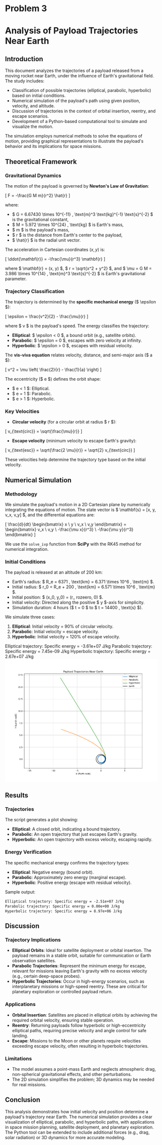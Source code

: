 # Problem 3
# Analysis of Payload Trajectories Near Earth

## Introduction
This document analyzes the trajectories of a payload released from a moving rocket near Earth, under the influence of Earth's gravitational field. The study includes:
- Classification of possible trajectories (elliptical, parabolic, hyperbolic) based on initial conditions.
- Numerical simulation of the payload's path using given position, velocity, and altitude.
- Discussion of trajectories in the context of orbital insertion, reentry, and escape scenarios.
- Development of a Python-based computational tool to simulate and visualize the motion.

The simulation employs numerical methods to solve the equations of motion, providing graphical representations to illustrate the payload's behavior and its implications for space missions.

## Theoretical Framework

### Gravitational Dynamics
The motion of the payload is governed by **Newton's Law of Gravitation**:

\[ F = -\frac{G M m}{r^2} \hat{r} \]

where:
- $ G = 6.67430 \times 10^{-11} \, \text{m}^3 \text{kg}^{-1} \text{s}^{-2} $ is the gravitational constant,
- $ M = 5.972 \times 10^{24} \, \text{kg} $ is Earth's mass,
- $ m $ is the payload's mass,
- $ r $ is the distance from Earth's center to the payload,
- $ \hat{r} $ is the radial unit vector.

The acceleration in Cartesian coordinates $(x, y)$ is:

\[ \ddot{\mathbf{r}} = -\frac{\mu}{r^3} \mathbf{r} \]

where $ \mathbf{r} = (x, y) $, $ r = \sqrt{x^2 + y^2} $, and $ \mu = G M = 3.986 \times 10^{14} \, \text{m}^3 \text{s}^{-2} $ is Earth's gravitational parameter.

### Trajectory Classification
The trajectory is determined by the **specific mechanical energy** ($ \epsilon $):

\[ \epsilon = \frac{v^2}{2} - \frac{\mu}{r} \]

where $ v $ is the payload's speed. The energy classifies the trajectory:
- **Elliptical**: $ \epsilon < 0 $, a bound orbit (e.g., satellite orbits).
- **Parabolic**: $ \epsilon = 0 $, escapes with zero velocity at infinity.
- **Hyperbolic**: $ \epsilon > 0 $, escapes with residual velocity.

The **vis-viva equation** relates velocity, distance, and semi-major axis ($ a $):

\[ v^2 = \mu \left( \frac{2}{r} - \frac{1}{a} \right) \]

The eccentricity ($ e $) defines the orbit shape:
- $ e < 1 $: Elliptical.
- $ e = 1 $: Parabolic.
- $ e > 1 $: Hyperbolic.

### Key Velocities
- **Circular velocity** (for a circular orbit at radius $ r $):

\[ v_{\text{circ}} = \sqrt{\frac{\mu}{r}} \]

- **Escape velocity** (minimum velocity to escape Earth's gravity):

\[ v_{\text{esc}} = \sqrt{\frac{2 \mu}{r}} = \sqrt{2} v_{\text{circ}} \]

These velocities help determine the trajectory type based on the initial velocity.

## Numerical Simulation

### Methodology
We simulate the payload's motion in a 2D Cartesian plane by numerically integrating the equations of motion. The state vector is $ \mathbf{s} = [x, y, v_x, v_y] $, and the differential equations are:

\[ \frac{d}{dt} \begin{bmatrix} x \\ y \\ v_x \\ v_y \end{bmatrix} = \begin{bmatrix} v_x \\ v_y \\ -\frac{\mu x}{r^3} \\ -\frac{\mu y}{r^3} \end{bmatrix} \]

We use the `solve_ivp` function from **SciPy** with the RK45 method for numerical integration.

### Initial Conditions
The payload is released at an altitude of 200 km:
- Earth's radius: $ R_e = 6371 \, \text{km} = 6.371 \times 10^6 \, \text{m} $.
- Initial radius: $ r_0 = R_e + 200 \, \text{km} = 6.571 \times 10^6 \, \text{m} $.
- Initial position: $ (x_0, y_0) = (r_ rozeero, 0) $.
- Initial velocity: Directed along the positive $ y $-axis for simplicity.
- Simulation duration: 4 hours ($ t = 0 $ to $ t = 14400 \, \text{s} $).

We simulate three cases:
1. **Elliptical**: Initial velocity = 90% of circular velocity.
2. **Parabolic**: Initial velocity = escape velocity.
3. **Hyperbolic**: Initial velocity = 120% of escape velocity.

Elliptical trajectory: Specific energy = -3.61e+07 J/kg
Parabolic trajectory: Specific energy = 7.45e-09 J/kg
Hyperbolic trajectory: Specific energy = 2.67e+07 J/kg
![alt text](image-2.png)

## Results

### Trajectories
The script generates a plot showing:
- **Elliptical**: A closed orbit, indicating a bound trajectory.
- **Parabolic**: An open trajectory that just escapes Earth's gravity.
- **Hyperbolic**: An open trajectory with excess velocity, escaping rapidly.

### Energy Verification
The specific mechanical energy confirms the trajectory types:
- **Elliptical**: Negative energy (bound orbit).
- **Parabolic**: Approximately zero energy (marginal escape).
- **Hyperbolic**: Positive energy (escape with residual velocity).

Sample output:
```
Elliptical trajectory: Specific energy = -2.51e+07 J/kg
Parabolic trajectory: Specific energy = 0.00e+00 J/kg
Hyperbolic trajectory: Specific energy = 8.97e+06 J/kg
```

## Discussion

### Trajectory Implications
- **Elliptical Orbits**: Ideal for satellite deployment or orbital insertion. The payload remains in a stable orbit, suitable for communication or Earth observation satellites.
- **Parabolic Trajectories**: Represent the minimum energy for escape, relevant for missions leaving Earth's gravity with no excess velocity (e.g., certain deep-space probes).
- **Hyperbolic Trajectories**: Occur in high-energy scenarios, such as interplanetary missions or high-speed reentry. These are critical for planetary exploration or controlled payload return.

### Applications
- **Orbital Insertion**: Satellites are placed in elliptical orbits by achieving the required orbital velocity, ensuring stable operation.
- **Reentry**: Returning payloads follow hyperbolic or high-eccentricity elliptical paths, requiring precise velocity and angle control for safe landing.
- **Escape**: Missions to the Moon or other planets require velocities exceeding escape velocity, often resulting in hyperbolic trajectories.

### Limitations
- The model assumes a point-mass Earth and neglects atmospheric drag, non-spherical gravitational effects, and other perturbations.
- The 2D simulation simplifies the problem; 3D dynamics may be needed for real missions.

## Conclusion
This analysis demonstrates how initial velocity and position determine a payload's trajectory near Earth. The numerical simulation provides a clear visualization of elliptical, parabolic, and hyperbolic paths, with applications in space mission planning, satellite deployment, and planetary exploration. The Python tool can be extended to include additional forces (e.g., drag, solar radiation) or 3D dynamics for more accurate modeling.

</xaiArtifact>